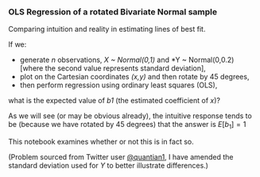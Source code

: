 ### OLS Regression of a rotated Bivariate Normal sample
Comparing intuition and reality in estimating lines of best fit.

If we:
- generate *n* observations, *X ~ Normal(0,1)* and *Y ~ Normal(0,0.2) [where the second value represents standard deviation], 
- plot on the Cartesian coordinates *(x,y)* and then rotate by 45 degrees, 
- then perform regression using ordinary least squares (OLS),  

what is the expected value of *b1* (the estimated coefficient of *x*)?

As we will see (or may be obvious already), the intuitive response tends to be (because we have rotated by 45 degrees) that the answer is $E[b_1]=1$

This notebook examines whether or not this is in fact so.

(Problem sourced from Twitter user [@quantian1], I have amended the standard deviation used for $Y$ to better illustrate differences.)

[@quantian1]: https://twitter.com/quantian1/status/1673358773178585091?s=20
